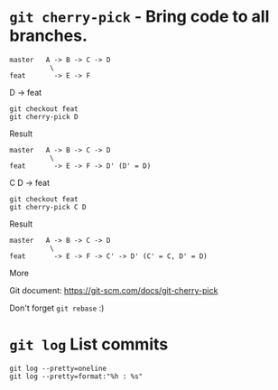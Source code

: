 # ``git cherry-pick`` - Bring code to all branches.

    master   A -> B -> C -> D
              \
    feat       -> E -> F
  
D -> feat
 
    git checkout feat
    git cherry-pick D
  
Result
 
    master   A -> B -> C -> D
              \
    feat       -> E -> F -> D' (D' = D)

C D -> feat

    git checkout feat
    git cherry-pick C D
  
Result
 
    master   A -> B -> C -> D
              \
    feat       -> E -> F -> C' -> D' (C' = C, D' = D)
    
More
 
Git document: https://git-scm.com/docs/git-cherry-pick

Don't forget ``git rebase`` :)

# ``git log`` List commits

    git log --pretty=oneline
    git log --pretty=format:"%h : %s"
